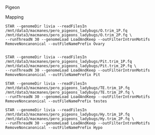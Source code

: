 Pigeon


Mapping
	
	STAR --genomeDir livia --readFilesIn /mnt/data3/macmanes/pero_pigeons_ladybugs/O.trim_1P.fq /mnt/data3/macmanes/pero_pigeons_ladybugs/O.trim_2P.fq \
	--runThreadN 30 --genomeLoad LoadAndKeep --outFilterIntronMotifs RemoveNoncanonical --outFileNamePrefix Ovary


	STAR --genomeDir livia --readFilesIn /mnt/data3/macmanes/pero_pigeons_ladybugs/Pit.trim_1P.fq /mnt/data3/macmanes/pero_pigeons_ladybugs/Pit.trim_2P.fq \
	--runThreadN 30 --genomeLoad LoadAndKeep --outFilterIntronMotifs RemoveNoncanonical --outFileNamePrefix Pit

	STAR --genomeDir livia --readFilesIn /mnt/data3/macmanes/pero_pigeons_ladybugs/TE.trim_1P.fq /mnt/data3/macmanes/pero_pigeons_ladybugs/TE.trim_2P.fq \
	--runThreadN 30 --genomeLoad LoadAndKeep --outFilterIntronMotifs RemoveNoncanonical --outFileNamePrefix testes

	STAR --genomeDir livia --readFilesIn /mnt/data3/macmanes/pero_pigeons_ladybugs/Hy.trim_1P.fq /mnt/data3/macmanes/pero_pigeons_ladybugs/Hy.trim_2P.fq \
	--runThreadN 30 --genomeLoad LoadAndKeep --outFilterIntronMotifs RemoveNoncanonical --outFileNamePrefix Hypo